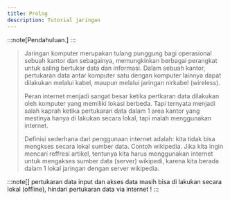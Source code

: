 ```yaml
---
title: Prolog
description: Tutorial jaringan
---
```


:::note[Pendahuluan.]
:::
>Jaringan komputer merupakan tulang punggung bagi operasional sebuah kantor dan sebagainya, memungkinkan berbagai perangkat untuk saling bertukar data dan informasi. Dalam sebuah kantor, pertukaran data antar komputer satu dengan komputer lainnya dapat dilakukan melalui kabel, maupun melalui jaringan nirkabel (wireless).
>
>Peran internet menjadi sangat besar ketika pertkaran data dilakukan oleh komputer yang memiliki lokasi berbeda. Tapi ternyata menjadi salah kaprah ketika pertukaran data dalam 1 area kantor yang mestinya hanya di lakukan secara lokal, tapi malah menggunakan internet.
>
>Definisi sederhana dari penggunaan internet adalah: kita tidak bisa mengkses secara lokal sumber data. Contoh wikipedia. Jika kita ingin mencari reffresi artikel, tentunya kita harus menggunakan internet untuk mengakses sumber data (server) wikipedi, karena kita berada dalam 1 lokal jaringan dengan server wikipedia.
>
:::note[]
pertukaran data input dan akses data masih bisa di lakukan secara lokal (offline), hindari pertukaran data via internet !
:::